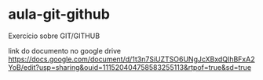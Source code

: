 # aula-git-github
Exercício sobre GIT/GITHUB

link do documento no google drive
https://docs.google.com/document/d/1t3n7SiUZTSO6UNgJcXBxdQIhBFxA2YoB/edit?usp=sharing&ouid=111520404758583255113&rtpof=true&sd=true
